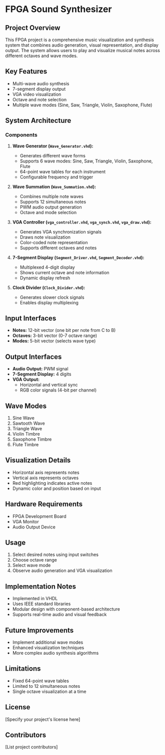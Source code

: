 # FPGA Sound Synthesizer
## Project Overview

This FPGA project is a comprehensive music visualization and synthesis system that combines audio generation, visual representation, and display output. The system allows users to play and visualize musical notes across different octaves and wave modes.

## Key Features

- Multi-wave audio synthesis
- 7-segment display output
- VGA video visualization
- Octave and note selection
- Multiple wave modes (Sine, Saw, Triangle, Violin, Saxophone, Flute)

## System Architecture

### Components

1. **Wave Generator (`Wave_Generator.vhd`):**
   - Generates different wave forms
   - Supports 6 wave modes: Sine, Saw, Triangle, Violin, Saxophone, Flute
   - 64-point wave tables for each instrument
   - Configurable frequency and trigger

2. **Wave Summation (`Wave_Summation.vhd`):**
   - Combines multiple note waves
   - Supports 12 simultaneous notes
   - PWM audio output generation
   - Octave and mode selection

3. **VGA Controller (`vga_controller.vhd`, `vga_synch.vhd`, `vga_draw.vhd`):**
   - Generates VGA synchronization signals
   - Draws note visualization
   - Color-coded note representation
   - Supports different octaves and notes

4. **7-Segment Display (`Segment_Driver.vhd`, `Segment_Decoder.vhd`):**
   - Multiplexed 4-digit display
   - Shows current octave and note information
   - Dynamic display refresh

5. **Clock Divider (`Clock_Divider.vhd`):**
   - Generates slower clock signals
   - Enables display multiplexing

## Input Interfaces

- **Notes:** 12-bit vector (one bit per note from C to B)
- **Octaves:** 3-bit vector (0-7 octave range)
- **Modes:** 5-bit vector (selects wave type)

## Output Interfaces

- **Audio Output:** PWM signal
- **7-Segment Display:** 4 digits
- **VGA Output:** 
  - Horizontal and vertical sync
  - RGB color signals (4-bit per channel)

## Wave Modes

1. Sine Wave
2. Sawtooth Wave
3. Triangle Wave
4. Violin Timbre
5. Saxophone Timbre
6. Flute Timbre

## Visualization Details

- Horizontal axis represents notes
- Vertical axis represents octaves
- Red highlighting indicates active notes
- Dynamic color and position based on input

## Hardware Requirements

- FPGA Development Board
- VGA Monitor
- Audio Output Device

## Usage

1. Select desired notes using input switches
2. Choose octave range
3. Select wave mode
4. Observe audio generation and VGA visualization

## Implementation Notes

- Implemented in VHDL
- Uses IEEE standard libraries
- Modular design with component-based architecture
- Supports real-time audio and visual feedback

## Future Improvements

- Implement additional wave modes
- Enhanced visualization techniques
- More complex audio synthesis algorithms

## Limitations

- Fixed 64-point wave tables
- Limited to 12 simultaneous notes
- Single octave visualization at a time

## License

[Specify your project's license here]

## Contributors

[List project contributors]
